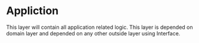 # Appliction 

This layer will contain all application related logic. This layer is depended on domain layer and depended on any other outside layer using Interface. 